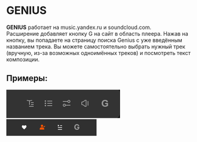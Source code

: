 # GENIUS

**GENIUS** работает на music.yandex.ru и soundcloud.com.  
Расширение добавляет кнопку G на сайт в область плеера. 
Нажав на кнопку, вы попадаете на страницу поиска Genius с уже введённым названием трека. 
Вы можете самостоятельно выбрать нужный трек (вручную, из-за возможных одноимённых треков) и посмотреть текст композиции.

## Примеры:

![я.музыка](img/Screenshot_3.png)
![soundcloud](img/Screenshot_4.png)